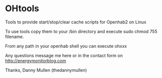 # OHtools
Tools to provide start/stop/clear cache scripts for Openhab2 on Linux

To use tools copy them to your /bin directory and execute sudo chmod 755 filename.

From any path in your openhab shell you can execute ohxxx

Any questions message me here or in the contact form on http://energymonitorblog.com

Thanks,
Danny Mullen
(thedannymullen)
